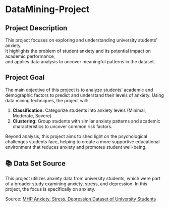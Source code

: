 # DataMining-Project


## Project Description

This project focuses on exploring and understanding university students’ anxiety.  
It highlights the problem of student anxiety and its potential impact on academic performance,  
and applies data analysis to uncover meaningful patterns in the dataset.

## Project Goal

The main objective of this project is to analyze students’ academic and demographic factors to predict and understand their levels of anxiety. Using data mining techniques, the project will:

1. **Classification:** Categorize students into anxiety levels (Minimal, Moderate, Severe).  
2. **Clustering:** Group students with similar anxiety patterns and academic characteristics to uncover common risk factors.

Beyond analysis, this project aims to shed light on the psychological challenges students face, helping to create a more supportive educational environment that reduces anxiety and promotes student well-being.

## 📚 Data Set Source

This project utilizes anxiety data from university students, which were part of a broader study examining anxiety, stress, and depression. In this project, the focus is specifically on anxiety.  

Source: [MHP Anxiety, Stress, Depression Dataset of University Students](https://figshare.com/articles/dataset/MHP_Anxiety_Stress_Depression_Dataset_of_University_Students/25771164?file=46172340)
